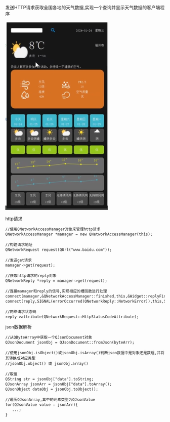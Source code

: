 发送HTTP请求获取全国各地的天气数据,实现一个查询并显示天气数据的客户端程序    


![image](https://github.com/wang19950805/QtWeatherReportProject/blob/master/preview.png)

  http请求  
  
    //使用QNetworkAccessManager对象来管理http请求
    QNetworkAccessManager *manager = new QNetworkAccessManager(this);   
    
    //构建请求地址  
    QNetworkRequest request(QUrl("www.baidu.com"));
    
    //发送get请求
    manager->get(request);
    
    //获取http请求的reply对象
    QNetworkReply *reply = manager->get(request);
    
    //连接manager和reply的信号,实现相应的槽函数进行处理
    connect(manager,&QNetworkAccessManager::finished,this,&Widget::replyFinished);
    connect(reply,SIGNAL(errorOccurred(QNetworkReply::NetworkError)),this,SLOT(networkError_handler(QNetworkReply::NetworkError)));
    
    //网络请求状态码
    reply->attribute(QNetworkRequest::HttpStatusCodeAttribute);

  json数据解析  

    //从QByteArray中获取一个QJsonDocument对象
    QJsonDocument jsonObj = QJsonDocument::fromJson(byteArr);
    
    //使用jsonObj.isObject()或jsonObj.isArray()判断json数据中是对象还是数组,并将其转换成对应类型
    //jsonObj.object() 或 jsonObj.array()

    //取值
    QString str = jsonObj["data"].toString;
    QJsonArray jsonArr = jsonObj["data"].toArray();
    QJsonObject dataObj = jsonObj.toObject();
    
    //遍历QJsonArray,其中的元素类型为QJsonValue
    for(QJsonValue value : jsonArr){
       ...;
    }
    
